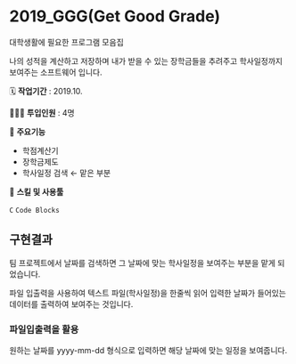 # 2019_GGG(Get Good Grade)
대학생활에 필요한 프로그램 모음집

나의 성적을 계산하고 저장하며 내가 받을 수 있는 장학금들을 추려주고 학사일정까지 보여주는 소프트웨어 입니다.

🗓️ **작업기간** : 2019.10.

👩🏻‍💻 **투입인원** : 4명

📒 **주요기능**

- 학점계산기
- 장학금제도
- 학사일정 검색  ← 맡은 부분

🌱 **스킬 및 사용툴**

`C` `Code Blocks`

## 구현결과

팀 프로젝트에서 날짜를 검색하면 그 날짜에 맞는 학사일정을 보여주는 부분을 맡게 되었습니다.

파일 입출력을 사용하여 텍스트 파일(학사일정)을 한줄씩 읽어 입력한 날짜가 들어있는 데이터를 출력하여 보여주는 것입니다.

### 파일입출력을 활용

원하는 날짜를 yyyy-mm-dd 형식으로 입력하면 해당 날짜에 맞는 일정을 보여줍니다.
